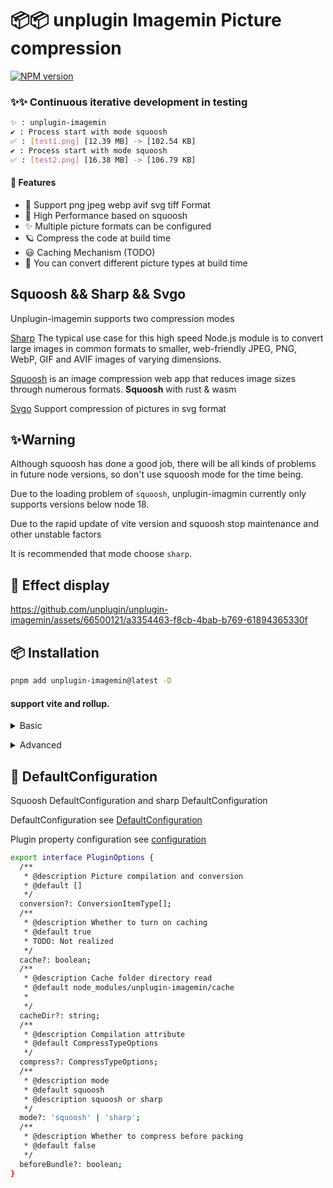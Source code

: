 # 📦📦 unplugin Imagemin Picture compression

[![NPM version](https://img.shields.io/npm/v/unplugin-imagemin?color=a1b858&label=)](https://www.npmjs.com/package/unplugin-imagemin)

### ✨✨ Continuous iterative development in testing

```bash
✨ : unplugin-imagemin
✔ : Process start with mode squoosh 
✅ : [test1.png] [12.39 MB] -> [102.54 KB]
✔ : Process start with mode squoosh  
✅ : [test2.png] [16.38 MB] -> [106.79 KB]
```

#### 🌈 Features


- 🍰 Support png jpeg webp avif svg tiff Format
- 🦾 High Performance based on squoosh
- ✨ Multiple picture formats can be configured
- 🪐 Compress the code at build time
- 😃 Caching Mechanism (TODO)
- 🌈 You can convert different picture types at build time


## Squoosh && Sharp && Svgo

Unplugin-imagemin supports two compression modes 

 [Sharp](https://github.com/lovell/sharp) The typical use case for this high speed Node.js module is to convert large images in common formats to smaller, web-friendly JPEG, PNG, WebP, GIF and AVIF images of varying dimensions.

 [Squoosh](https://github.com/GoogleChromeLabs/squoosh) is an image compression web app that reduces image sizes through numerous formats.
 **Squoosh** with rust & wasm 

 [Svgo](https://github.com/svg/svgo) Support compression of pictures in svg format

## ✨Warning

Although squoosh has done a good job, there will be all kinds of problems in future node versions, so don't use squoosh mode for the time being.

Due to the loading problem of `squoosh`, unplugin-imagmin currently only supports versions below node 18.

Due to the rapid update of vite version and squoosh stop maintenance and other unstable factors

It is recommended that mode choose `sharp`.

## 🍰 Effect display
https://github.com/unplugin/unplugin-imagemin/assets/66500121/a3354463-f8cb-4bab-b769-61894365330f



## 📦 Installation

```bash
pnpm add unplugin-imagemin@latest -D
```

#### support vite and rollup.


<details>
<summary>Basic</summary><br>

```ts
import { defineConfig } from 'vite';
import vue from '@vitejs/plugin-vue';
import imagemin from 'unplugin-imagemin/vite';
// https://vitejs.dev/config/
export default defineConfig({
  plugins: [
    vue(),   
    imagemin()
  ]
});
```

<br></details>



<details>
<summary>Advanced</summary><br>

```ts
import { defineConfig } from 'vite';
import vue from '@vitejs/plugin-vue';
import imagemin from 'unplugin-imagemin/vite';
// https://vitejs.dev/config/
export default defineConfig({
  plugins: [
    vue(),   
    imagemin({
      // Default mode squoosh. support squoosh and sharp
      mode: 'sharp',
      // Default configuration options for compressing different pictures
      compress: {
        jpg: {
          quality: 70,
        },
        jpeg: {
          quality: 70,
        },
        png: {
          quality: 70,
        },
        webp: {
          quality: 70,
        },
      },
      // The type of picture converted after the build
      conversion: [
        { from: 'png', to: 'jpeg' },
        { from: 'jpeg', to: 'webp' },
      ]
    })
  ]
});
```

<br></details>

## 🌸 DefaultConfiguration

Squoosh DefaultConfiguration and sharp DefaultConfiguration

DefaultConfiguration see [DefaultConfiguration](https://github.com/ErKeLost/unplugin-imagemin/blob/main/src/core/compressOptions.ts) 

Plugin property configuration see [configuration](https://github.com/ErKeLost/unplugin-imagemin/blob/main/src/core/types/index.ts) 

```bash
export interface PluginOptions {
  /**
   * @description Picture compilation and conversion
   * @default []
   */
  conversion?: ConversionItemType[];
  /**
   * @description Whether to turn on caching
   * @default true
   * TODO: Not realized
   */
  cache?: boolean;
  /**
   * @description Cache folder directory read
   * @default node_modules/unplugin-imagemin/cache
   *
   */
  cacheDir?: string;
  /**
   * @description Compilation attribute
   * @default CompressTypeOptions
   */
  compress?: CompressTypeOptions;
  /**
   * @description mode
   * @default squoosh
   * @description squoosh or sharp
   */
  mode?: 'squoosh' | 'sharp';
  /**
   * @description Whether to compress before packing
   * @default false
   */
  beforeBundle?: boolean;
}
```
